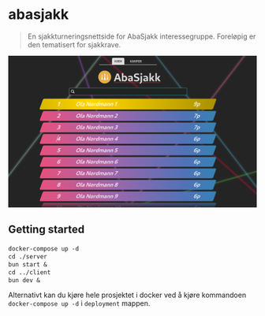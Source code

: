 # abasjakk
> En sjakkturneringsnettside for AbaSjakk interessegruppe. Foreløpig er den tematisert for sjakkrave.

![screenshot av hovedsiden](./screenshots/screenshot0.png)

## Getting started
```
docker-compose up -d
cd ./server
bun start &
cd ../client
bun dev &
```

Alternativt kan du kjøre hele prosjektet i docker ved å kjøre kommandoen `docker-compose up -d` i `deployment` mappen.
